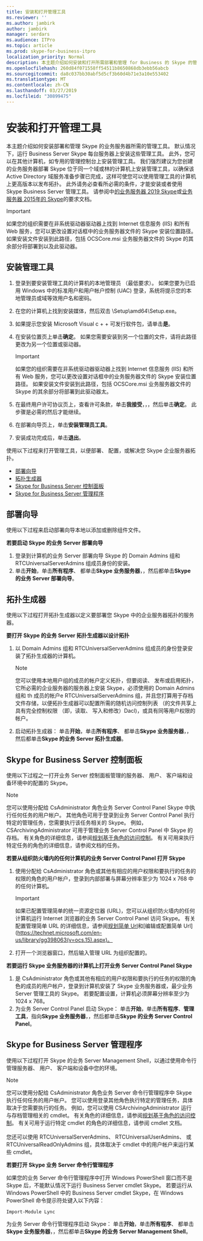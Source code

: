 ```yaml
---
title: 安装和打开管理工具
ms.reviewer: ''
ms.author: jambirk
author: jambirk
manager: serdars
ms.audience: ITPro
ms.topic: article
ms.prod: skype-for-business-itpro
localization_priority: Normal
description: 本主题介绍如何安装和打开所需部署和管理 for Business 的 Skype 的管理工具。
ms.openlocfilehash: 260d84f071558ff54511b8650868db3ebb56abcb
ms.sourcegitcommit: da8c037bb30abf5d5cf3b60d4b71e3a10e553402
ms.translationtype: MT
ms.contentlocale: zh-CN
ms.lasthandoff: 03/27/2019
ms.locfileid: "30899475"
---
```

# <a name="install-and-open-administrative-tools"></a>安装和打开管理工具

本主题介绍如何安装部署和管理 Skype 的业务服务器所需的管理工具。 默认情况下，运行 Business Server Skype 每台服务器上安装这些管理工具。 此外，您可以在其他计算机，如专用的管理控制台上安装管理工具。 我们强烈建议为您创建的业务服务器部署 Skype 位于同一个域或林的计算机上安装管理工具，以确保该 Active Directory 域服务准备步骤已完成，这样可使您可以使用管理工具的计算机上更高版本以发布拓扑。 此外请务必查看所必需的条件，才能安装或者使用 Skype Business Server 管理工具。 请参阅中[的业务服务器 2019 Skype](../../SfBServer2019/plan/system-requirements.md)或[业务服务器 2015年的 Skype](../plan-your-deployment/requirements-for-your-environment/requirements-for-your-environment.md)的要求文档。
 
> [!Important]
> 如果您的组织需要在非系统驱动器驱动器上找到 Internet 信息服务 (IIS) 和所有 Web 服务，您可以更改设置对话框中的业务服务器文件的 Skype 安装位置路径。 如果安装文件安装到此路径，包括 OCSCore.msi 业务服务器文件的 Skype 的其余部分将部署到以及此驱动器。 

## <a name="to-install-the-administrative-tools"></a>安装管理工具

1. 登录到要安装管理工具的计算机的本地管理员 （最低要求）。 如果您要为已启用 Windows 中的标准用户和用户帐户控制 (UAC) 登录，系统将提示您的本地管理员或域等效用户名和密码。
2. 在您的计算机上找到安装媒体，然后双击 \Setup\amd64\Setup.exe。
3. 如果提示您安装 Microsoft Visual c + + 可发行软件包，请单击**是**。
4. 在安装位置页上单击**确定**。 如果您需要安装到另一个位置的文件，请将此路径更改为另一个位置或驱动器。

    > [!Important]
    > 如果您的组织需要在非系统驱动器驱动器上找到 Internet 信息服务 (IIS) 和所有 Web 服务，您可以更改设置对话框中的业务服务器文件的 Skype 安装位置路径。 如果安装文件安装到此路径，包括 OCSCore.msi 业务服务器文件的 Skype 的其余部分将部署到此驱动器太。 

5. 在最终用户许可协议页上，查看许可条款，单击**我接受**，，，然后单击**确定**。 此步骤是必需的然后才能继续。
6. 在部署向导页上，单击**安装管理员工具**。 
7. 安装成功完成后，单击**退出**。

使用以下过程来打开管理工具，以便部署、 配置，或解决您 Skype 企业服务器拓扑。

- [部署向导](#deployment-wizard)
- [拓扑生成器](#topology-builder) 
- [Skype for Business Server 控制面板](#skype-for-business-server-control-panel)
- [Skype for Business Server 管理程序](#skype-for-business-server-management-shell)

## <a name="deployment-wizard"></a>部署向导

使用以下过程来启动部署向导本地以添加或删除组件文件。

**若要启动 Skype 的业务 Server 部署向导**

1. 登录到计算机的业务 Server 部署向导 Skype 的 Domain Admins 组和 RTCUniversalServerAdmins 组成员身份的安装。
2. 单击**开始**，单击**所有程序**、 都单击**Skype 业务服务器**，，然后都单击**Skype 的业务 Server 部署向导**。


## <a name="topology-builder"></a>拓扑生成器 

使用以下过程打开拓扑生成器以定义要部署您 Skype 中的企业服务器拓扑的服务器。

**要打开 Skype 的业务 Server 拓扑生成器以设计拓扑**

1. 以 Domain Admins 组和 RTCUniversalServerAdmins 组成员的身份登录安装了拓扑生成器的计算机。
    > [!NOTE]
    > 您可以使用本地用户组的成员的帐户定义拓扑，但要阅读、 发布或启用拓扑，它所必需的企业服务器的服务器上安装 Skype，必须使用的 Domain Admins 组和 th 成员的帐户e RTCUniversalServerAdmins 组，并且您打算用于存档文件存储，以便拓扑生成器可以配置所需的随机访问控制列表 （的文件共享上具有完全控制权限 （即，读取、 写入和修改）Dacl)，或具有同等用户权限的帐户。
 
2. 启动拓扑生成器： 单击**开始**，单击**所有程序**、 都单击**Skype 业务服务器**，，然后都单击**Skype 的业务 Server 拓扑生成器**。

## <a name="skype-for-business-server-control-panel"></a>Skype for Business Server 控制面板 

使用以下过程之一打开业务 Server 控制面板管理的服务器、 用户、 客户端和设备环境中的配置的 Skype。

> [!NOTE]
> 您可以使用分配给 CsAdministrator 角色业务 Server Control Panel Skype 中执行任何任务的用户帐户。 其他角色可用于登录到业务 Server Control Panel 执行特定的管理任务，您需要执行该任务相关的 Skype。 例如，CSArchivingAdministrator 可用于管理业务 Server Control Panel 中 Skype 的存档。 有关角色的详细信息，请参阅[规划基于角色的访问控制](https://technet.microsoft.com/en-us/library/gg425917(v=ocs.15).aspx)。 有关可用来执行特定任务的角色的详细信息，请参阅文档的任务。 

**若要从组织防火墙内的任何计算机的业务 Server Control Panel 打开 Skype**

1. 使用分配给 CsAdministrator 角色或其他有相应的用户权限和要执行的任务的权限的角色的用户帐户，登录到内部部署与屏幕分辨率至少为 1024 x 768 中的任何计算机。

    > [!IMPORTANT]
    > 如果已配置管理简单的统一资源定位器 (URL)，您可以从组织防火墙内的任何计算机运行 Internet 浏览器的业务 Server Control Panel 访问 Skype。 有关配置管理简单 URL 的详细信息，请参阅[规划简单 Url](https://technet.microsoft.com/en-us/library/gg398287(v=ocs.15).aspx)和[编辑或配置简单 Url](https://technet.microsoft.com/en-us/library/gg398063(v=ocs.15).aspx)。 

2. 打开一个浏览器窗口，然后输入管理 URL 为组织配置的。

**若要运行 Skype 业务服务器的计算机上打开业务 Server Control Panel Skype**

1. 是 CsAdministrator 角色或其他有相应的用户权限和要执行的任务的权限的角色的成员的用户帐户，登录到计算机安装了 Skype 业务服务器或，最少业务 Server 管理工具的 Skype。 若要配置设置，计算机必须屏幕分辨率至少为 1024 x 768。
2. 为业务 Server Control Panel 启动 Skype： 单击**开始**，单击**所有程序**、**管理工具**，指向**Skype 业务服务器**，，然后都单击**Skype 的业务 Server Control Panel**。

## <a name="skype-for-business-server-management-shell"></a>Skype for Business Server 管理程序 

使用以下过程打开 Skype 的业务 Server Management Shell，以通过使用命令行管理服务器、 用户、 客户端和设备中您的环境。

> [!NOTE]
> 您可以使用分配给 CsAdministrator 角色业务 Server 命令行管理程序中 Skype 执行任何任务的用户帐户。 您可以使用登录其他角色执行特定的管理任务，具体取决于您需要执行的任务。 例如，您可以使用 CSArchivingAdministrator 运行与存档管理相关的 cmdlet。 有关角色的详细信息，请参阅[规划基于角色的访问控制](https://technet.microsoft.com/en-us/library/gg425917(v=ocs.15).aspx)。 有关可用于运行特定 cmdlet 的角色的详细信息，请参阅 cmdlet 文档。<br/><br/>您还可以使用 RTCUniversalServerAdmins、 RTCUniversalUserAdmins、 或 RTCUniversalReadOnlyAdmins 组，具体取决于 cmdlet 中的用户帐户来运行某些 cmdlet。 

**若要打开 Skype 业务 Server 命令行管理程序**

如果您的业务 Server 命令行管理程序中打开 Windows PowerShell 窗口而不是 Skype 后，不能默认情况下运行 Business Server cmdlet Skype。 若要运行从 Windows PowerShell 中的 Business Server cmdlet Skype，在 Windows PowerShell 命令提示符处键入以下内容：

`Import-Module Lync`

为业务 Server 命令行管理程序启动 Skype： 单击**开始**，单击**所有程序**、 都单击**Skype 业务服务器**，，然后都单击**Skype 的业务 Server Management Shell**。
